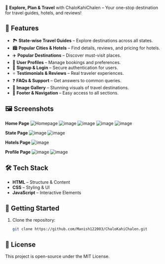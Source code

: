 🚀 **Explore, Plan & Travel** with ChaloKahiChalen – Your one-stop destination for travel guides, hotels, and reviews!

## 📌 Features
- 🏞️ **State-wise Travel Guides** – Explore destinations across all states.
- 🏙️ **Popular Cities & Hotels** – Find details, reviews, and pricing for hotels.
- ✈️ **Popular Destinations** – Discover must-visit places.
- 👤 **User Profiles** – Manage bookings and preferences.
- 🔐 **Signup & Login** – Secure authentication for users.
- ⭐ **Testimonials & Reviews** – Real traveler experiences.
- ❓ **FAQs & Support** – Get answers to common queries.
- 📸 **Image Gallery** – Stunning visuals of travel destinations.
- 📌 **Footer & Navigation** – Easy access to all sections.

## 🖼️ Screenshots
**Home Page**
![Homepage](https://github.com/user-attachments/assets/f9ec6e6c-0a36-41d7-9aa8-35aa3ecf2444)
![image](https://github.com/user-attachments/assets/9fcb6c1f-2c93-4cf1-82cf-78a77f130ae5)
![image](https://github.com/user-attachments/assets/c55e6a5c-8f46-410d-a926-bf8986901cba)
![image](https://github.com/user-attachments/assets/82916f33-b705-4ef6-a2a2-12c87f14b65f)
![image](https://github.com/user-attachments/assets/acc3c8f6-f0c5-41da-9260-335d52e1279b)

**State Page**
![image](https://github.com/user-attachments/assets/6a499b06-6e04-4904-b62a-a07e1dc2f051)
![image](https://github.com/user-attachments/assets/f247fb4d-9704-4054-91d5-8c61baa97a23)

**Hotels Page**
![image](https://github.com/user-attachments/assets/28209a4e-295f-4c05-b2cc-67a757213c64)

**Profile Page**
![image](https://github.com/user-attachments/assets/1539ca6a-45ea-4741-9195-6bc44778129a)
![image](https://github.com/user-attachments/assets/d599de68-5c05-4e37-82c3-b5fb647f1296)


## 🛠️ Tech Stack
- **HTML** – Structure & Content
- **CSS** – Styling & UI
- **JavaScript** – Interactive Elements

## 🚀 Getting Started
1. Clone the repository:  
   ```sh
   git clone https://github.com/Manish122003/ChaloKahiChalen.git

## 📜 License

This project is open-source under the MIT License.

